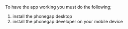 To have the app working you must do the following;
1. install the phonegap desktop
2. install the phonegap developer on your mobile device
